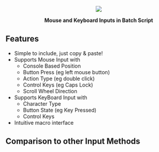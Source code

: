 <p align="center">
  <img src="https://i.imgur.com/zqt279r.png">
</p>
<p align="center">
  <b>Mouse and Keyboard Inputs in Batch Script</b>
</p>

## Features

* Simple to include, just copy & paste!
* Supports Mouse Input with 
  - Console Based Position
  - Button Press (eg left mouse button)
  - Action Type (eg double click)
  - Control Keys (eg Caps Lock)
  - Scroll Wheel Direction
* Supports KeyBoard Input with
  - Character Type
  - Button State (eg Key Pressed)
  - Control Keys
* Intuitive macro interface

## Comparison to other Input Methods


